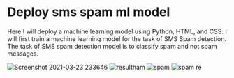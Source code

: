 # Deploy sms spam ml model
 
Here I will deploy a machine learning model using Python, HTML, and CSS. I will first train a machine learning model for the task of SMS Spam detection. The task of SMS spam detection model is to classify spam and not spam messages.

![Screenshot 2021-03-23 233646](https://user-images.githubusercontent.com/34915741/112196847-74745800-8c31-11eb-90b0-5a43b689484b.png)
![resultham](https://user-images.githubusercontent.com/34915741/112196864-79d1a280-8c31-11eb-9ec6-0467632ab1de.png)
![spam](https://user-images.githubusercontent.com/34915741/112196890-7dfdc000-8c31-11eb-9cee-86b8ce23ddda.png)
![spam re](https://user-images.githubusercontent.com/34915741/112196910-82c27400-8c31-11eb-9e03-0d6ddedb7778.png)
